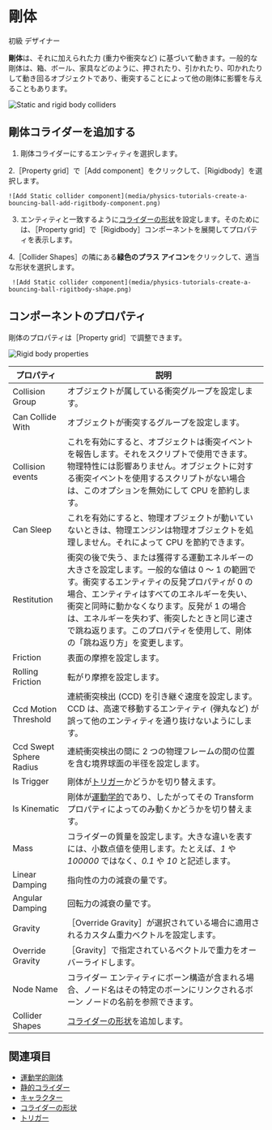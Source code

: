 # 剛体

<span class="label label-doc-level">初級</span>
<span class="label label-doc-audience">デザイナー</span>

**剛体**は、それに加えられた力 (重力や衝突など) に基づいて動きます。一般的な剛体は、箱、ボール、家具などのように、押されたり、引かれたり、叩かれたりして動き回るオブジェクトであり、衝突することによって他の剛体に影響を与えることもあります。

![Static and rigid body colliders](media/rigid-bodies-static-and-rigid-body-colliders.png)


## 剛体コライダーを追加する

1. 剛体コライダーにするエンティティを選択します。

2.［Property grid］で［Add component］をクリックして、［Rigidbody］を選択します。

    ![Add Static collider component](media/physics-tutorials-create-a-bouncing-ball-add-rigitbody-component.png)

3. エンティティと一致するように[コライダーの形状](collider-shapes.md)を設定します。そのためには、［Property grid］で［Rigidbody］コンポーネントを展開してプロパティを表示します。

4.［Collider Shapes］の隣にある**緑色のプラス アイコン**をクリックして、適当な形状を選択します。

     ![Add Static collider component](media/physics-tutorials-create-a-bouncing-ball-rigitbody-shape.png)

## コンポーネントのプロパティ

剛体のプロパティは［Property grid］で調整できます。

![Rigid body properties](media/rigid-body-properties.png)

プロパティ              | 説明
----------------------|-----------------------
Collision Group       | オブジェクトが属している衝突グループを設定します。
Can Collide With      | オブジェクトが衝突するグループを設定します。
Collision events      | これを有効にすると、オブジェクトは衝突イベントを報告します。それをスクリプトで使用できます。物理特性には影響ありません。オブジェクトに対する衝突イベントを使用するスクリプトがない場合は、このオプションを無効にして CPU を節約します。
Can Sleep             | これを有効にすると、物理オブジェクトが動いていないときは、物理エンジンは物理オブジェクトを処理しません。それによって CPU を節約できます。
Restitution           | 衝突の後で失う、または獲得する運動エネルギーの大きさを設定します。一般的な値は 0 ～ 1 の範囲です。衝突するエンティティの反発プロパティが 0 の場合、エンティティはすべてのエネルギーを失い、衝突と同時に動かなくなります。反発が 1 の場合は、エネルギーを失わず、衝突したときと同じ速さで跳ね返ります。このプロパティを使用して、剛体の「跳ね返り方」を変更します。
Friction              | 表面の摩擦を設定します。
Rolling Friction              | 転がり摩擦を設定します。
Ccd Motion Threshold  | 連続衝突検出 (CCD) を引き継ぐ速度を設定します。CCD は、高速で移動するエンティティ (弾丸など) が誤って他のエンティティを通り抜けないようにします。
Ccd Swept Sphere Radius | 連続衝突検出の間に 2 つの物理フレームの間の位置を含む境界球面の半径を設定します。
Is Trigger            | 剛体が[トリガー](triggers.md)かどうかを切り替えます。
Is Kinematic          | 剛体が[運動学的](kinematic-rigid-bodies.md)であり、したがってその Transform プロパティによってのみ動くかどうかを切り替えます。
Mass                  | コライダーの質量を設定します。大きな違いを表すには、小数点値を使用します。たとえば、*1* や *100000* ではなく、*0.1* や *10* と記述します。
Linear Damping        | 指向性の力の減衰の量です。
Angular Damping        | 回転力の減衰の量です。
Gravity               |［Override Gravity］が選択されている場合に適用されるカスタム重力ベクトルを設定します。
Override Gravity      |［Gravity］で指定されているベクトルで重力をオーバーライドします。
Node Name             | コライダー エンティティにボーン構造が含まれる場合、ノード名はその特定のボーンにリンクされるボーン ノードの名前を参照できます。
Collider Shapes       | [コライダーの形状](collider-shapes.md)を追加します。

## 関連項目

* [運動学的剛体](kinematic-rigid-bodies.md)
* [静的コライダー](static-colliders.md)
* [キャラクター](characters.md)
* [コライダーの形状](collider-shapes.md)
* [トリガー](triggers.md)
